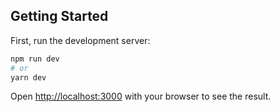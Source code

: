 
<!-- prettier-ignore -->
<!-- [![Build Status](https://travis-ci.com/prkagrawal/p_v2.svg?branch=master)](https://travis-ci.com/prkagrawal/p_v2) -->

## Getting Started

First, run the development server:

```bash
npm run dev
# or
yarn dev
```

Open [http://localhost:3000](http://localhost:3000) with your browser to see the result.
